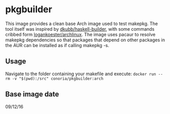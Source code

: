 # pkgbuilder

This image provides a clean base Arch image used to test makepkg. The tool itself was inspired by [dkubb/haskell-builder](https://github.com/dkubb/haskell-builder), with some commands cribbed form [logankoester/archlinux](https://hub.docker.com/r/logankoester/archlinux/). The image uses pacaur to resolve makepkg dependencies so that packages that depend on other packages in the AUR can be installed as if calling makepkg -s.

## Usage
Navigate to the folder containing your makefile and execute:
`docker run --rm -v "$(pwd):/src" conoria/pkgbuilder:arch`

## Base image date
09/12/16
